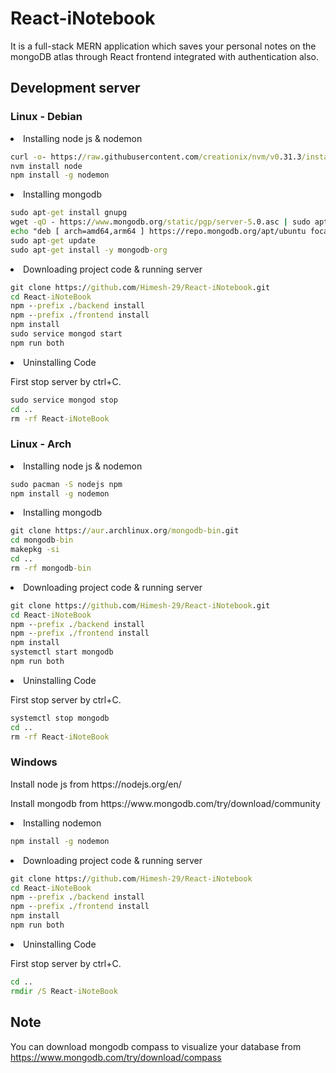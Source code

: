 # React-iNotebook

It is a full-stack MERN application which saves your personal notes on the mongoDB atlas through React frontend integrated with authentication also.

## Development server

### Linux - Debian
<li>Installing node js & nodemon</li>

```cmd
curl -o- https://raw.githubusercontent.com/creationix/nvm/v0.31.3/install.sh | bash
nvm install node
npm install -g nodemon
```

<li>Installing mongodb</li>

```cmd
sudo apt-get install gnupg
wget -qO - https://www.mongodb.org/static/pgp/server-5.0.asc | sudo apt-key add -
echo "deb [ arch=amd64,arm64 ] https://repo.mongodb.org/apt/ubuntu focal/mongodb-org/5.0 multiverse" | sudo tee /etc/apt/sources.list.d/mongodb-org-5.0.list
sudo apt-get update
sudo apt-get install -y mongodb-org
```

<li>Downloading project code & running server</li>

```cmd
git clone https://github.com/Himesh-29/React-iNotebook.git
cd React-iNoteBook
npm --prefix ./backend install
npm --prefix ./frontend install
npm install
sudo service mongod start
npm run both
```

<li>Uninstalling Code</li>

First stop server by ctrl+C.

```cmd
sudo service mongod stop
cd ..
rm -rf React-iNoteBook
```

### Linux - Arch
<li>Installing node js & nodemon</li>

```cmd
sudo pacman -S nodejs npm
npm install -g nodemon
```

<li>Installing mongodb</li>

```cmd
git clone https://aur.archlinux.org/mongodb-bin.git
cd mongodb-bin
makepkg -si
cd ..
rm -rf mongodb-bin
```

<li>Downloading project code & running server</li>

```cmd
git clone https://github.com/Himesh-29/React-iNotebook.git
cd React-iNoteBook
npm --prefix ./backend install
npm --prefix ./frontend install
npm install
systemctl start mongodb
npm run both
```

<li>Uninstalling Code</li>

First stop server by ctrl+C.

```cmd
systemctl stop mongodb
cd ..
rm -rf React-iNoteBook
```

### Windows
<p>Install node js from https://nodejs.org/en/</p>
<p>Install mongodb from https://www.mongodb.com/try/download/community</p>

<li>Installing nodemon</li>

```cmd
npm install -g nodemon
```

<li>Downloading project code & running server</li>

```cmd
git clone https://github.com/Himesh-29/React-iNotebook
cd React-iNoteBook
npm --prefix ./backend install
npm --prefix ./frontend install
npm install
npm run both
```

<li>Uninstalling Code</li>

First stop server by ctrl+C.

```cmd
cd ..
rmdir /S React-iNoteBook
```

## Note
You can download mongodb compass to visualize your database from https://www.mongodb.com/try/download/compass
